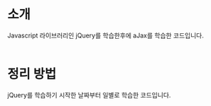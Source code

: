 
<h1>소개</h1>
Javascript 라이브러리인 jQuery를 학습한후에 aJax를 학습한 코드입니다.
<br><br>
<h1>정리 방법</h1>
jQuery를 학습하기 시작한 날짜부터 일별로 학습한 코드입니다.
